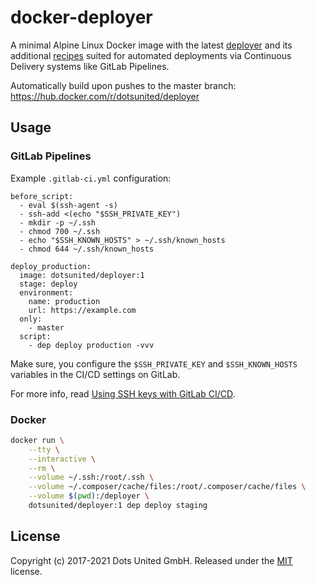 docker-deployer
===============

A minimal Alpine Linux Docker image with the latest
[deployer](https://deployer.org) and its additional
[recipes](https://github.com/deployphp/recipes) suited for automated deployments
via Continuous Delivery systems like GitLab Pipelines.

Automatically build upon pushes to the master branch:
https://hub.docker.com/r/dotsunited/deployer

Usage
-----

### GitLab Pipelines

Example `.gitlab-ci.yml` configuration:

```
before_script:
  - eval $(ssh-agent -s)
  - ssh-add <(echo "$SSH_PRIVATE_KEY")
  - mkdir -p ~/.ssh
  - chmod 700 ~/.ssh
  - echo "$SSH_KNOWN_HOSTS" > ~/.ssh/known_hosts
  - chmod 644 ~/.ssh/known_hosts

deploy_production:
  image: dotsunited/deployer:1
  stage: deploy
  environment:
    name: production
    url: https://example.com
  only:
    - master
  script:
    - dep deploy production -vvv
```

Make sure, you configure the `$SSH_PRIVATE_KEY` and `$SSH_KNOWN_HOSTS` variables
in the CI/CD settings on GitLab.

For more info, read
[Using SSH keys with GitLab CI/CD](https://docs.gitlab.com/ee/ci/ssh_keys/README.html).

### Docker

```bash
docker run \
    --tty \
    --interactive \
    --rm \
    --volume ~/.ssh:/root/.ssh \
    --volume ~/.composer/cache/files:/root/.composer/cache/files \
    --volume $(pwd):/deployer \
    dotsunited/deployer:1 dep deploy staging
```

License
-------

Copyright (c) 2017-2021 Dots United GmbH.
Released under the [MIT](LICENSE) license.
